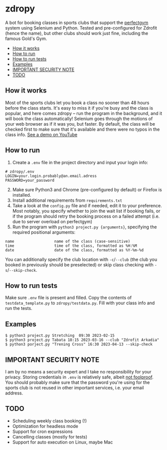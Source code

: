 # zdropy

A bot for booking classes in sports clubs that support the 
[perfectgym](https://www.perfectgym.com/en) system using Selenium and Python.
Tested and pre-configured for Zdrofit (hence the name), but other clubs should
work just fine, including the famous Gold's Gym.

<!-- TOC -->
* [How it works](#how-it-works)
* [How to run](#how-to-run)
* [How to run tests](#how-to-run-tests)
* [Examples](#examples)
* [IMPORTANT SECURITY NOTE](#important-security-note)
* [TODO](#todo)
<!-- TOC -->

## How it works

Most of the sports clubs let you book a class no sooner than 48 hours before
the class starts. It's easy to miss it if you're busy and the class is popular,
and here comes zdropy – run the program in the background, and it will book the
class automatically! Selenium goes through the motions of your web browser as if
it was you, but faster. By default, the class will be checked first to make sure 
that it's available and there were no typos in the class info.
[See a demo on YouTube](https://youtu.be/nSgE0pPtX0A)


## How to run

1. Create a `.env` file in the project directory and input your login info:
``` 
# zdropy/.env
LOGIN=your.login.probably@an.email.adress
PASSWORD=your_password
```
2. Make sure Python3 and Chrome (pre-configured by default) or Firefox is installed.
3. Install additional requirements from `requirements.txt`
4. Take a look at the `config.py` file and if needed, edit it to your preference.
Most notably, you specify whether to join the wait list if booking fails, 
or if the program should retry the booking process on a failed attempt
(i.e. due to server overload on perfectgym)   
5. Run the program with `python3 project.py {arguments}`,
specifying the required positional arguments:
```
name                  name of the class (case-sensitive)
time                  time of the class, formatted as %H:%M
date                  date of the class, formatted as %Y-%m-%d
```
You can additionally specify the club location with `-c`/`--club`
(the club you booked in previously should be preselected) or skip
class checking with `-s`/`--skip-check`.

## How to run tests

Make sure `.env` file is present and filled.
Copy the contents of `testdata_template.py` to `zdropy/testdata.py`.
Fill with your class info and run the tests.

## Examples

```
$ python3 project.py Stretching  09:30 2023-02-15
$ python3 project.py Tabata 18:15 2023-03-16 --club "Zdrofit Arkadia"
$ python3 porject.py "Trening Cross" 16:30 2023-04-13 --skip-check
```

## IMPORTANT SECURITY NOTE

I am by no means a security expert and I take no responsibility for your privacy.
Storing credentials in `.env` is relatively safe, albeit [not foolproof](https://stackoverflow.com/questions/60360298/is-it-secure-way-to-store-private-values-in-env-file).
You should probably make sure that the password you're using for the sports club
is not reused in other important services, i.e. your email address.

## TODO

* Scheduling weekly class booking (!)
* Optimization for headless mode
* Support for cron expressions
* Cancelling classes (mostly for tests)
* Support for auto execution on Linux, maybe Mac